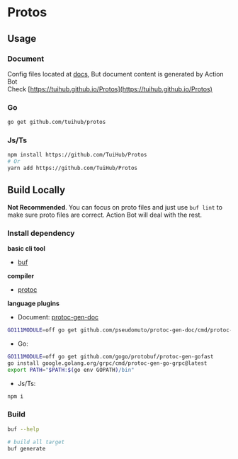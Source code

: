 # Protos

## Usage

### Document

Config files located at [docs](docs), But document content is generated by Action Bot  
Check [https://tuihub.github.io/Protos](https://tuihub.github.io/Protos)

### Go

```bash
go get github.com/tuihub/protos
```

### Js/Ts

```bash
npm install https://github.com/TuiHub/Protos
# Or
yarn add https://github.com/TuiHub/Protos
```

## Build Locally

**Not Recommended**. You can focus on proto files and just use `buf lint` to make sure proto files are correct. Action Bot will deal with the rest.

### Install dependency

**basic cli tool**

- [buf](https://github.com/bufbuild/buf)

**compiler**

- [protoc](https://github.com/protocolbuffers/protobuf#protocol-compiler-installation)

**language plugins**
- Document: [protoc-gen-doc](https://github.com/pseudomuto/protoc-gen-doc)
```bash
GO111MODULE=off go get github.com/pseudomuto/protoc-gen-doc/cmd/protoc-gen-doc
```
- Go: 
```bash
GO111MODULE=off go get github.com/gogo/protobuf/protoc-gen-gofast
go install google.golang.org/grpc/cmd/protoc-gen-go-grpc@latest
export PATH="$PATH:$(go env GOPATH)/bin"
```
- Js/Ts:
```bash
npm i
```

### Build

```bash
buf --help

# build all target
buf generate
```